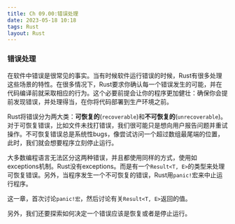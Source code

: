 ```yaml
---
title: Ch 09.00:错误处理
date: 2023-05-18 10:18
tags: Rust
layout: Rust
---
```

### 错误处理

在软件中错误是很常见的事实。当有时候软件运行错误的时候，Rust有很多处理这些场景的特性。在很多情况下，Rust要求你确认每一个错误发生的可能，并在代码编译前就采取相应的行为。这个必要前提会让你的程序更加健壮：确保你会提前发现错误，并处理得当，在你将代码部署到生产环境之前。

Rust将错误分为两大类：**可恢复的**(`recoverable`)和**不可恢复的**(`unrecoverable`)。对于可恢复错误，比如文件未找打错误，我们很可能只是想向用户报告问题并重试操作。不可恢复错误总是系统性bugs，像尝试访问一个超过数组最尾端的位置，此时，我们就会想要程序立刻停止运行。

大多数编程语言无法区分这两种错误，并且都使用同样的方式，使用如exceptions机制。Rust没有exceptions。而是有一个`Result<T, E>`的类型来处理可恢复错误。另外，当程序发生一个不可恢复的错误，Rust用`panic!`宏来中止运行程序。

这一章，首次讨论`panic!宏`，然后讨论有关`Result<T, E>`返回的值。

另外，我们还要探索如何决定一个错误应该是恢复或者是停止运行。

